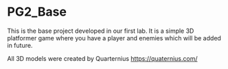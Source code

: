# PG2_Base

This is the base project developed in our first lab. It is a simple 3D platformer game where you have a player and enemies which will be added in future.

All 3D models were created by Quarternius
https://quaternius.com/
